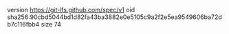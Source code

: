 version https://git-lfs.github.com/spec/v1
oid sha256:90cbd5044bd1d82fa43ba3882e0e5105c9a2f2e5ea9549606ba72db7c116fbb4
size 74
